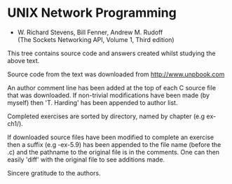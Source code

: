 UNIX Network Programming
========================
- W. Richard Stevens, Bill Fenner, Andrew M. Rudoff  
(The Sockets Networking API, Volume 1, Third edition)  

This tree contains source code and answers created whilst studying the above text.

Source code from the text was downloaded from http://www.unpbook.com

An author comment line has been added at the top of each C source file that was
downloaded. If non-trivial modifications have been made (by myself) then
'T. Harding' has been appended to author list.

Completed exercises are sorted by directory, named by chapter (e.g ex-ch1/).

If downloaded source files have been modified to complete an exercise then a
suffix (e.g -ex-5.9) has been appended to the file name (before the .c) and the
pathname to the original file is in the comments. One can then easily 'diff'
with the original file to see additions made.

Sincere gratitude to the authors.

